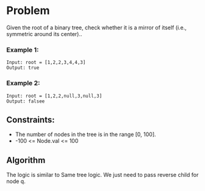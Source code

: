 # Problem

Given the root of a binary tree, check whether it is a mirror of itself (i.e., symmetric around its center)..

### Example 1:

```
Input: root = [1,2,2,3,4,4,3]
Output: true
```

### Example 2:

```
Input: root = [1,2,2,null,3,null,3]
Output: falsee
```

## Constraints:

- The number of nodes in the tree is in the range [0, 100].
- -100 <= Node.val <= 100

## Algorithm

The logic is similar to Same tree logic. We just need to pass reverse child for node q.
